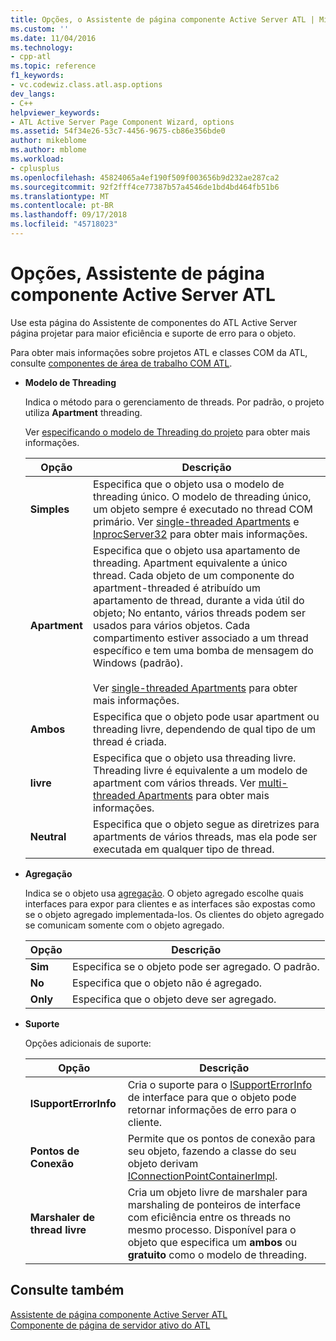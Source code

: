 ```yaml
---
title: Opções, o Assistente de página componente Active Server ATL | Microsoft Docs
ms.custom: ''
ms.date: 11/04/2016
ms.technology:
- cpp-atl
ms.topic: reference
f1_keywords:
- vc.codewiz.class.atl.asp.options
dev_langs:
- C++
helpviewer_keywords:
- ATL Active Server Page Component Wizard, options
ms.assetid: 54f34e26-53c7-4456-9675-cb86e356bde0
author: mikeblome
ms.author: mblome
ms.workload:
- cplusplus
ms.openlocfilehash: 45824065a4ef190f509f003656b9d232ae287ca2
ms.sourcegitcommit: 92f2fff4ce77387b57a4546de1bd4bd464fb51b6
ms.translationtype: MT
ms.contentlocale: pt-BR
ms.lasthandoff: 09/17/2018
ms.locfileid: "45718023"
---
```

# <a name="options-atl-active-server-page-component-wizard"></a>Opções, Assistente de página componente Active Server ATL

Use esta página do Assistente de componentes do ATL Active Server página projetar para maior eficiência e suporte de erro para o objeto.

Para obter mais informações sobre projetos ATL e classes COM da ATL, consulte [componentes de área de trabalho COM ATL](../../atl/atl-com-desktop-components.md).

- **Modelo de Threading**

   Indica o método para o gerenciamento de threads. Por padrão, o projeto utiliza **Apartment** threading.

   Ver [especificando o modelo de Threading do projeto](../../atl/specifying-the-threading-model-for-a-project-atl.md) para obter mais informações.

   |Opção|Descrição|
   |------------|-----------------|
   |**Simples**|Especifica que o objeto usa o modelo de threading único. O modelo de threading único, um objeto sempre é executado no thread COM primário. Ver [single-threaded Apartments](/windows/desktop/com/single-threaded-apartments) e [InprocServer32](/windows/desktop/com/inprocserver32) para obter mais informações.|
   |**Apartment**|Especifica que o objeto usa apartamento de threading. Apartment equivalente a único thread. Cada objeto de um componente do apartment-threaded é atribuído um apartamento de thread, durante a vida útil do objeto; No entanto, vários threads podem ser usados para vários objetos. Cada compartimento estiver associado a um thread específico e tem uma bomba de mensagem do Windows (padrão).<br /><br /> Ver [single-threaded Apartments](/windows/desktop/com/single-threaded-apartments) para obter mais informações.|
   |**Ambos**|Especifica que o objeto pode usar apartment ou threading livre, dependendo de qual tipo de um thread é criada.|
   |**livre**|Especifica que o objeto usa threading livre. Threading livre é equivalente a um modelo de apartment com vários threads. Ver [multi-threaded Apartments](/windows/desktop/com/multithreaded-apartments) para obter mais informações.|
   |**Neutral**|Especifica que o objeto segue as diretrizes para apartments de vários threads, mas ela pode ser executada em qualquer tipo de thread.|

- **Agregação**

   Indica se o objeto usa [agregação](/windows/desktop/com/aggregation). O objeto agregado escolhe quais interfaces para expor para clientes e as interfaces são expostas como se o objeto agregado implementada-los. Os clientes do objeto agregado se comunicam somente com o objeto agregado.

   |Opção|Descrição|
   |------------|-----------------|
   |**Sim**|Especifica se o objeto pode ser agregado. O padrão.|
   |**No**|Especifica que o objeto não é agregado.|
   |**Only**|Especifica que o objeto deve ser agregado.|

- **Suporte**

   Opções adicionais de suporte:

   |Opção|Descrição|
   |------------|-----------------|
   |**ISupportErrorInfo**|Cria o suporte para o [ISupportErrorInfo](../../atl/reference/isupporterrorinfoimpl-class.md) de interface para que o objeto pode retornar informações de erro para o cliente.|
   |**Pontos de Conexão**|Permite que os pontos de conexão para seu objeto, fazendo a classe do seu objeto derivam [IConnectionPointContainerImpl](../../atl/reference/iconnectionpointcontainerimpl-class.md).|
   |**Marshaler de thread livre**|Cria um objeto livre de marshaler para marshaling de ponteiros de interface com eficiência entre os threads no mesmo processo. Disponível para o objeto que especifica um **ambos** ou **gratuito** como o modelo de threading.|

## <a name="see-also"></a>Consulte também

[Assistente de página componente Active Server ATL](../../atl/reference/atl-active-server-page-component-wizard.md)   
[Componente de página de servidor ativo do ATL](../../atl/reference/adding-an-atl-active-server-page-component.md)


